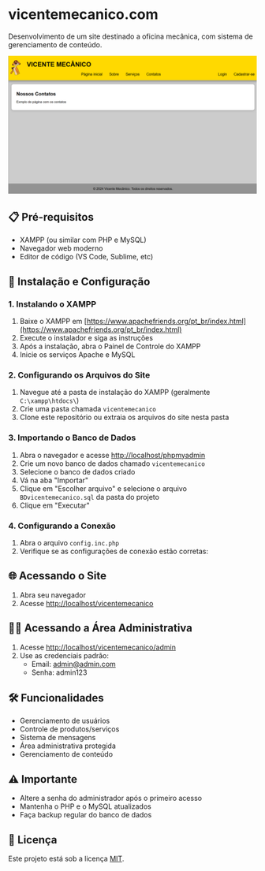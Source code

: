 # vicentemecanico.com

Desenvolvimento de um site destinado a oficina mecânica, com sistema de gerenciamento de conteúdo.

![Interface do Site](img/interface.png)

## 📋 Pré-requisitos

- XAMPP (ou similar com PHP e MySQL)
- Navegador web moderno
- Editor de código (VS Code, Sublime, etc)

## 🚀 Instalação e Configuração

### 1. Instalando o XAMPP

1. Baixe o XAMPP em [https://www.apachefriends.org/pt_br/index.html](https://www.apachefriends.org/pt_br/index.html)
2. Execute o instalador e siga as instruções
3. Após a instalação, abra o Painel de Controle do XAMPP
4. Inicie os serviços Apache e MySQL

### 2. Configurando os Arquivos do Site

1. Navegue até a pasta de instalação do XAMPP (geralmente `C:\xampp\htdocs\`)
2. Crie uma pasta chamada `vicentemecanico`
3. Clone este repositório ou extraia os arquivos do site nesta pasta

### 3. Importando o Banco de Dados

1. Abra o navegador e acesse [http://localhost/phpmyadmin](http://localhost/phpmyadmin)
2. Crie um novo banco de dados chamado `vicentemecanico`
3. Selecione o banco de dados criado
4. Vá na aba "Importar"
5. Clique em "Escolher arquivo" e selecione o arquivo `BDvicentemecanico.sql` da pasta do projeto
6. Clique em "Executar"

### 4. Configurando a Conexão

1. Abra o arquivo `config.inc.php`
2. Verifique se as configurações de conexão estão corretas:

## 🌐 Acessando o Site

1. Abra seu navegador
2. Acesse [http://localhost/vicentemecanico](http://localhost/vicentemecanico)

## 👨‍💼 Acessando a Área Administrativa

1. Acesse [http://localhost/vicentemecanico/admin](http://localhost/vicentemecanico/admin)
2. Use as credenciais padrão:
   - Email: admin@admin.com
   - Senha: admin123

## 🛠️ Funcionalidades

- Gerenciamento de usuários
- Controle de produtos/serviços
- Sistema de mensagens
- Área administrativa protegida
- Gerenciamento de conteúdo

## ⚠️ Importante

- Altere a senha do administrador após o primeiro acesso
- Mantenha o PHP e o MySQL atualizados
- Faça backup regular do banco de dados

## 📝 Licença

Este projeto está sob a licença [MIT](LICENSE).
